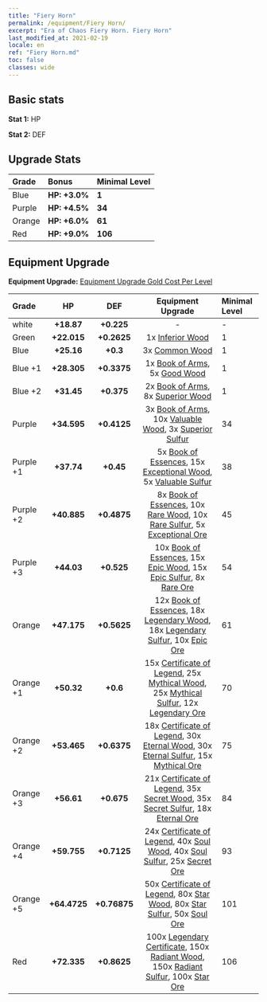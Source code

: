 ```yaml
---
title: "Fiery Horn"
permalink: /equipment/Fiery Horn/
excerpt: "Era of Chaos Fiery Horn. Fiery Horn"
last_modified_at: 2021-02-19
locale: en
ref: "Fiery Horn.md"
toc: false
classes: wide
---
```


## Basic stats
 **Stat 1:** HP

 **Stat 2:** DEF

## Upgrade Stats

  |     Grade    |   Bonus | Minimal Level | 
  |:-------------|:--------|:--------------| 
  | Blue | **HP: +3.0%** | **1** | 
  | Purple | **HP: +4.5%** | **34** | 
  | Orange | **HP: +6.0%** | **61** | 
  | Red | **HP: +9.0%** | **106** | 


## Equipment Upgrade
 **Equipment Upgrade:** [Equipment Upgrade Gold Cost Per Level](/equipment/EquipmentUpgradeCostPerLevel/) 

  |          Grade      | HP | DEF | Equipment Upgrade | Minimal Level |
  |:--------------------|:---------:|:---------:|:----------------:|:--------------|
  | white | **+18.87** | **+0.225** | - | - |
  | Green | **+22.015** | **+0.2625** | 1x [Inferior Wood](/Items/mat_12/) | 1 |
  | Blue | **+25.16** | **+0.3** | 3x [Common Wood](/Items/mat_53/) | 1 |
  | Blue +1 | **+28.305** | **+0.3375** | 1x [Book of Arms](/Items/mat_32/), 5x [Good Wood](/Items/mat_90/) | 1 |
  | Blue +2 | **+31.45** | **+0.375** | 2x [Book of Arms](/Items/mat_71/), 8x [Superior Wood](/Items/mat_28/) | 1 |
  | Purple | **+34.595** | **+0.4125** | 3x [Book of Arms](/Items/mat_6/), 10x [Valuable Wood](/Items/mat_43/), 3x [Superior Sulfur](/Items/mat_30/) | 34 |
  | Purple +1 | **+37.74** | **+0.45** | 5x [Book of Essences](/Items/mat_44/), 15x [Exceptional Wood](/Items/mat_82/), 5x [Valuable Sulfur](/Items/mat_66/) | 38 |
  | Purple +2 | **+40.885** | **+0.4875** | 8x [Book of Essences](/Items/mat_84/), 10x [Rare Wood](/Items/mat_14/), 10x [Rare Sulfur](/Items/mat_46/), 5x [Exceptional Ore](/Items/mat_67/) | 45 |
  | Purple +3 | **+44.03** | **+0.525** | 10x [Book of Essences](/Items/mat_20/), 15x [Epic Wood](/Items/mat_57/), 15x [Epic Sulfur](/Items/mat_83/), 8x [Rare Ore](/Items/mat_2/) | 54 |
  | Orange | **+47.175** | **+0.5625** | 12x [Book of Essences](/Items/mat_60/), 18x [Legendary Wood](/Items/mat_93/), 18x [Legendary Sulfur](/Items/mat_18/), 10x [Epic Ore](/Items/mat_42/) | 61 |
  | Orange +1 | **+50.32** | **+0.6** | 15x [Certificate of Legend](/Items/mat_96/), 25x [Mythical Wood](/Items/mat_9/), 25x [Mythical Sulfur](/Items/mat_35/), 12x [Legendary Ore](/Items/mat_81/) | 70 |
  | Orange +2 | **+53.465** | **+0.6375** | 18x [Certificate of Legend](/Items/mat_25/), 30x [Eternal Wood](/Items/mat_75/), 30x [Eternal Sulfur](/Items/mat_97/), 15x [Mythical Ore](/Items/mat_23/) | 75 |
  | Orange +3 | **+56.61** | **+0.675** | 21x [Certificate of Legend](/Items/mat_38/), 35x [Secret Wood](/Items/mat_87/), 35x [Secret Sulfur](/Items/mat_7/), 18x [Eternal Ore](/Items/mat_36/) | 84 |
  | Orange +4 | **+59.755** | **+0.7125** | 24x [Certificate of Legend](/Items/mat_100/), 40x [Soul Wood](/Items/mat_49/), 40x [Soul Sulfur](/Items/mat_73/), 25x [Secret Ore](/Items/mat_99/) | 93 |
  | Orange +5 | **+64.4725** | **+0.76875** | 50x [Certificate of Legend](/Items/mat_11/), 80x [Star Wood](/Items/mat_63/), 80x [Star Sulfur](/Items/mat_101/), 50x [Soul Ore](/Items/mat_8/) | 101 |
  | Red | **+72.335** | **+0.8625** | 100x [Legendary Certificate](/Items/mat_76/), 150x [Radiant Wood](/Items/mat_21/), 150x [Radiant Sulfur](/Items/mat_10/), 100x [Star Ore](/Items/mat_72/) | 106 |

